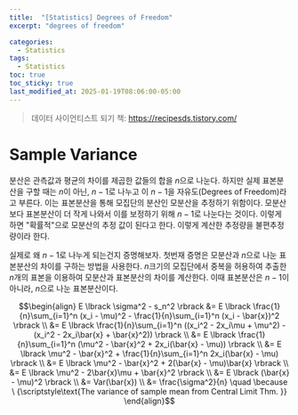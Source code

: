 ```yaml
---
title:  "[Statistics] Degrees of Freedom"
excerpt: "degrees of freedom"

categories:
  - Statistics
tags:
  - Statistics
toc: true
toc_sticky: true
last_modified_at: 2025-01-19T08:06:00-05:00
---
```


> 데이터 사이언티스트 되기 책: https://recipesds.tistory.com/

# Sample Variance

분산은 관측값과 평균의 차이를 제곱한 값들의 합을 $n$으로 나눈다. 하지만 실제 표본분산을 구할 때는 $n$이 아닌, $n-1$로 나누고 이 $n-1$을 자유도(Degrees of Freedom)라고 부른다. 이는 표본분산을 통해 모집단의 분산인 모분산을 추정하기 위함이다. 모분산보다 표본분산이 더 작게 나와서 이를 보정하기 위해 $n-1$로 나눈다는 것이다. 이렇게 하면 "확률적"으로 모분산의 추정 값이 된다고 한다. 이렇게 계산한 추정량을 불편추정량이라 한다. 

실제로 왜 $n-1$로 나누게 되는건지 증명해보자. 첫번재 증명은 모분산과 $n$으로 나눈 표본분산의 차이를 구하는 방법을 사용한다. 
$n$크기의 모집단에서 중복을 허용하여 추출한 $n$개의 표본을 이용하여 모분산과 표본분산의 차이를 계산한다. 이때 표본분산은 $n-1$이 아니라, $n$으로 나눈 표본분산이다. 

$$\begin{align}
E \lbrack \sigma^2 - s_n^2 \rbrack &= E \lbrack \frac{1}{n}\sum_{i=1}^n (x_i - \mu)^2 - \frac{1}{n}\sum_{i=1}^n (x_i - \bar{x})^2 \rbrack \\ 
&= E \lbrack \frac{1}{n}\sum_{i=1}^n ((x_i^2 - 2x_i\mu + \mu^2) - (x_i^2 - 2x_i\bar{x} + \bar{x}^2)) \rbrack \\ 
&= E \lbrack \frac{1}{n}\sum_{i=1}^n (\mu^2 - \bar{x}^2 + 2x_i(\bar{x} - \mu)) \rbrack \\ 
&= E \lbrack \mu^2 - \bar{x}^2 + \frac{1}{n}\sum_{i=1}^n 2x_i(\bar{x} - \mu) \rbrack \\  
&= E \lbrack \mu^2 - \bar{x}^2 + 2(\bar{x} - \mu)\bar{x} \rbrack \\ 
&= E \lbrack \mu^2 - 2\bar{x}\mu + \bar{x}^2 \rbrack \\  
&= E \lbrack (\bar{x} - \mu)^2 \rbrack \\  
&= Var(\bar{x}) \\  
&= \frac{\sigma^2}{n} \quad \because \ {\scriptstyle\text{The variance of sample mean from Central Limit Thm.
}}
\end{align}$$
